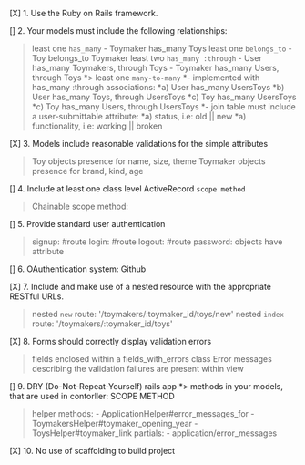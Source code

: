 [X] 1. Use the Ruby on Rails framework.

[] 2. Your models must include the following relationships:  
  > least one `has_many`
    - Toymaker has_many Toys
  > least one `belongs_to`
    - Toy belongs_to Toymaker
  > least two `has_many :through`
    - User has_many Toymakers, through Toys
    - Toymaker has_many Users, through Toys
  *> least one `many-to-many` 
    *- implemented with has_many :through associations:
      *a) User has_many UsersToys
      *b) User has_many Toys, through UsersToys
      *c) Toy has_many UsersToys
      *c) Toy has_many Users, through UsersToys
    *- join table must include a user-submittable attribute:    *a) status, i.e: old || new
      *a) functionality, i.e: working || broken

[X] 3. Models include reasonable validations for the simple attributes
  > Toy objects presence for name, size, theme
  > Toymaker objects presence for brand, kind, age

[] 4. Include at least one class level ActiveRecord `scope method`
  > Chainable scope method:

[]  5. Provide standard user authentication
  > signup: #route
  > login: #route
  > logout: #route
  > password: objects have attribute

[] 6. OAuthentication system: Github

[X] 7. Include and make use of a nested resource with the appropriate RESTful URLs.
  > nested `new` route: '/toymakers/:toymaker_id/toys/new'
  > nested `index` route: '/toymakers/:toymaker_id/toys'

[X] 8. Forms should correctly display validation errors
  > fields enclosed within a fields_with_errors class
  > Error messages describing the validation failures are present within view

[] 9. DRY (Do-Not-Repeat-Yourself) rails app 
  *> methods in your models, that are used in contorller: SCOPE METHOD 
  > helper methods: 
    - ApplicationHelper#error_messages_for
    - ToymakersHelper#toymaker_opening_year
    - ToysHelper#toymaker_link
  > partials:
    - application/error_messages

[X] 10. No use of scaffolding to build project